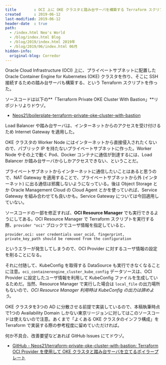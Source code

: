 ```yaml
---
title        : OCI 上に OKE クラスタと踏み台サーバを構築する Terraform スクリプトを作った
created      : 2019-06-12
last-modified: 2019-06-12
header-date  : true
path:
  - /index.html Neo's World
  - /blog/index.html Blog
  - /blog/2019/index.html 2019年
  - /blog/2019/06/index.html 06月
hidden-info:
  original-blog: Corredor
---
```


Oracle Cloud Infrastructure (OCI) 上に、プライベートサブネットに配置した Oracle Container Engine for Kubernetes (OKE) クラスタを作り、そこに SSH 接続するための踏み台サーバも構築する、という Terraform スクリプトを作った。

ソースコードは以下の**「Terraform Private OKE Cluster With Bastion」**リポジトリよりドウゾ。

- [Neos21/boilerplate-terraform-private-oke-cluster-with-bastion](https://github.com/Neos21/boilerplate-terraform-private-oke-cluster-with-bastion)

Load Balancer や踏み台サーバは、インターネットからのアクセスを受け付けるため Internet Gateway を適用した。

OKE クラスタの Worker Node にはインターネットから直接侵入されたくないので、パブリック IP を持たないプライベートサブネットに作った。Worker Node やその上で動く Pod、Docker コンテナに通信が到達するには、Load Balancer か踏み台サーバからしかアクセスできない、ということだ。

プライベートサブネットからインターネットに通信したいことはあると思うので、NAT Gateway を適用することで、プライベートサブネットから外 (インターネット) に出る通信は邪魔しないようになっている。後は Object Storage とか Oracle Management Cloud の Cloud Agent とかを使っていれば、Service Gateway を組み合わせても良いかも。Service Gateway については今回適用していない。

ソースコードの一部を修正すれば、**OCI Resource Manager** でも実行できるようにしてある。OCI Resource Manager で Terraform スクリプトを実行する際、`provider "oci"` ブロックでユーザ情報を指定していると、

```
provider.oci: user credentials user_ocid, fingerprint, private_key_path should be removed from the configuration
```

というエラーが発生してしまうので、OCI Provider に対するユーザ情報の設定を削ることになる。

それに付随して、KubeConfig を取得する DataSource も実行できなくなることに注意。`oci_containerengine_cluster_kube_config` データソースは、OCI Provider に設定したユーザ情報を利用して KubeConfig ファイルを生成しているためだ。当然、Resource Manager で実行した場合は `local_file` の出力場所もないので、_OCI Resource Manager 利用時は KubeConfig の出力は諦めよう。_

OKE クラスタを3つの AD に分散させる前提で実装しているので、本稿執筆時点で1つの Availability Domain しかない東京リージョンに対してはこのソースコードは使えないので注意。あくまで「よくある OKE クラスタのインフラ構成」を Terraform で実装する際の参考程度に留めていただければ。

何か不具合、改善要望などあれば GitHub Issues にてドウゾ。

- [GitHub - Neos21/terraform-private-oke-cluster-with-bastion: Terraform OCI Provider を使用して OKE クラスタと踏み台サーバを立てるボイラープレート](https://github.com/Neos21/boilerplate-terraform-private-oke-cluster-with-bastion)
